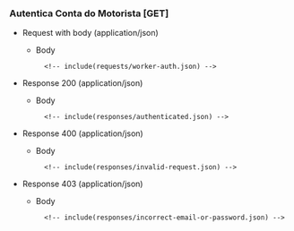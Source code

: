 ### Autentica Conta do Motorista [GET]

+ Request with body (application/json)

    + Body

            <!-- include(requests/worker-auth.json) -->

+ Response 200 (application/json)

    + Body

            <!-- include(responses/authenticated.json) -->

+ Response 400 (application/json)

    + Body

            <!-- include(responses/invalid-request.json) -->

+ Response 403 (application/json)

    + Body

            <!-- include(responses/incorrect-email-or-password.json) -->

